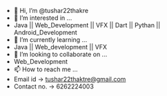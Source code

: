 - 👋 Hi, I’m @tushar22thakre
- 👀 I’m interested in ...
- Java  ||  Web_Development  ||  VFX   ||  Dart  ||   Pythan   ||   Android_Development 
- 🌱 I’m currently learning ...
- Java   ||  Web_development   ||  VFX
- 💞️ I’m looking to collaborate on ... 
- Web_Development  
- 📫 How to reach me ...
- Email id -> tushar22thaktre@gmail.com
- Contact no. -> 6262224003

<!---
tushar22thakre/tushar22thakre is a ✨ special ✨ repository because its `README.md` (this file) appears on your GitHub profile.
You can click the Preview link to take a look at your changes.
--->
